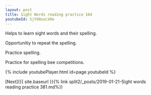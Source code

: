 ```yaml
---
layout: post
title: Sight Words reading practice 164
youtubeId: SjYO0uoLVHo
---
```

 
 
Helps to learn sight words and their spelling.

Opportunitiy to repeat the spelling. 

Practice spelling. 
 
Practice for spelling bee competitions. 
 
{% include youtubePlayer.html id=page.youtubeId %}
 
 

[Next]({{ site.baseurl }}{% link  split2/_posts/2019-01-21-Sight words reading practice 381.md%})
 
